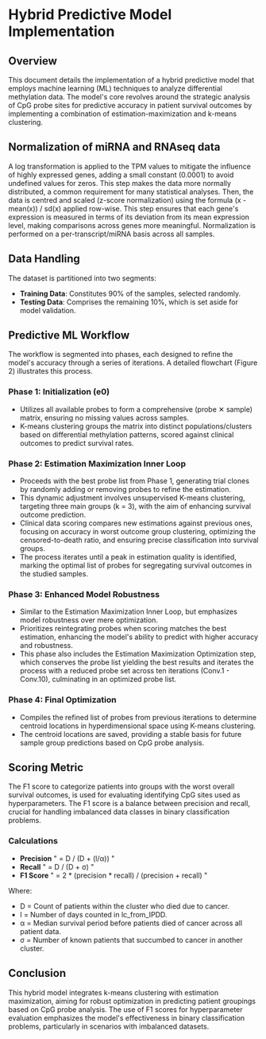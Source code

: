 # Hybrid Predictive Model Implementation

## Overview
This document details the implementation of a hybrid predictive model that employs machine learning (ML) techniques to analyze differential methylation data. The model's core revolves around the strategic analysis of CpG probe sites for predictive accuracy in patient survival outcomes by implementing a combination of estimation-maximization and k-means clustering.


## Normalization of miRNA and RNAseq data
A log transformation is applied to the TPM values to mitigate the influence of highly expressed genes, adding a small constant (0.0001) to avoid undefined values for zeros. This step makes the data more normally distributed, a common requirement for many statistical analyses. Then, the data is centred and scaled (z-score normalization) using the formula (x - mean(x)) / sd(x) applied row-wise. This step ensures that each gene's expression is measured in terms of its deviation from its mean expression level, making comparisons across genes more meaningful. Normalization is performed on a per-transcript/miRNA basis across all samples.

## Data Handling
The dataset is partitioned into two segments:
- **Training Data**: Constitutes 90% of the samples, selected randomly.
- **Testing Data**: Comprises the remaining 10%, which is set aside for model validation.

## Predictive ML Workflow
The workflow is segmented into phases, each designed to refine the model's accuracy through a series of iterations. A detailed flowchart (Figure 2) illustrates this process.

### Phase 1: Initialization (e0)
- Utilizes all available probes to form a comprehensive (probe ✕ sample) matrix, ensuring no missing values across samples.
- K-means clustering groups the matrix into distinct populations/clusters based on differential methylation patterns, scored against clinical outcomes to predict survival rates.

### Phase 2: Estimation Maximization Inner Loop
- Proceeds with the best probe list from Phase 1, generating trial clones by randomly adding or removing probes to refine the estimation.
- This dynamic adjustment involves unsupervised K-means clustering, targeting three main groups (k = 3), with the aim of enhancing survival outcome prediction.
- Clinical data scoring compares new estimations against previous ones, focusing on accuracy in worst outcome group clustering, optimizing the censored-to-death ratio, and ensuring precise classification into survival groups.
- The process iterates until a peak in estimation quality is identified, marking the optimal list of probes for segregating survival outcomes in the studied samples.

### Phase 3: Enhanced Model Robustness
- Similar to the Estimation Maximization Inner Loop, but emphasizes model robustness over mere optimization.
- Prioritizes reintegrating probes when scoring matches the best estimation, enhancing the model's ability to predict with higher accuracy and robustness.
- This phase also includes the Estimation Maximization Optimization step, which conserves the probe list yielding the best results and iterates the process with a reduced probe set across ten iterations (Conv.1 - Conv.10), culminating in an optimized probe list.

### Phase 4: Final Optimization
- Compiles the refined list of probes from previous iterations to determine centroid locations in hyperdimensional space using K-means clustering.
- The centroid locations are saved, providing a stable basis for future sample group predictions based on CpG probe analysis.

## Scoring Metric
The F1 score to categorize patients into groups with the worst overall survival outcomes, is used for evaluating identifying CpG sites used as hyperparameters. The F1 score is a balance between precision and recall, crucial for handling imbalanced data classes in binary classification problems.

### Calculations
- **Precision** " = D / (D + (l/α)) "
- **Recall** " = D / (D + σ) "
- **F1 Score** " = 2 * (precision * recall) / (precision + recall) "

Where:
- D = Count of patients within the cluster who died due to cancer.
- l = Number of days counted in lc_from_IPDD.
- α = Median survival period before patients died of cancer across all patient data.
- σ = Number of known patients that succumbed to cancer in another cluster.

## Conclusion
This hybrid model integrates k-means clustering with estimation maximization, aiming for robust optimization in predicting patient groupings based on CpG probe analysis. The use of F1 scores for hyperparameter evaluation emphasizes the model's effectiveness in binary classification problems, particularly in scenarios with imbalanced datasets.
